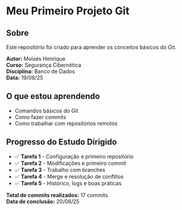 # Meu Primeiro Projeto Git

## Sobre
Este repositório foi criado para aprender os conceitos básicos do Git.  

**Autor:** Moisés Henrique  
**Curso:** Segurança Cibernética  
**Disciplina:** Banco de Dados  
**Data:** 19/08/25

## O que estou aprendendo
- Comandos básicos do Git  
- Como fazer commits  
- Como trabalhar com repositórios remotos

## Progresso do Estudo Dirigido

- ✅ **Tarefa 1** - Configuração e primeiro repositório  
- ✅ **Tarefa 2** - Modificações e primeiro commit  
- ✅ **Tarefa 3** - Trabalho com branches  
- ✅ **Tarefa 4** - Merge e resolução de conflitos  
- ✅ **Tarefa 5** - Histórico, logs e boas práticas  

**Total de commits realizados:** 17 commits  
**Data de conclusão:** 20/08/25

